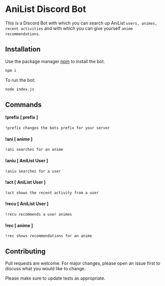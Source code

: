 # AniList Discord Bot

This is a Discord Bot with which you can search up AniList ``users, animes, recent activities`` and with which you can give yourself ``anime recommendations``.

## Installation

Use the package manager [npm](https://www.npmjs.com/get-npm) to install the bot.

```bash
npm i
```
To run the bot:
```bash
node index.js
```

## Commands

#### !prefix [ prefix ]
``
!prefix changes the bots prefix for your server 
`` 
#### !ani [ anime ]
``
!ani searches for an anime
``
#### !aniu [ AniList User ]
``
!aniu searches for a user
``
#### !act [ AniList User ]
``
!act shows the recent activity from a user
``
#### !recu [ AniList User ]
``
!recu recommends a user animes
``
#### !rec [ anime ]
``
!rec shows recommendations for an anime
``



## Contributing
Pull requests are welcome. For major changes, please open an issue first to discuss what you would like to change.

Please make sure to update tests as appropriate.
